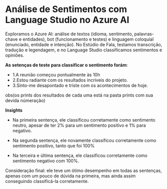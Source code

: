 # **Análise de Sentimentos com Language Studio no Azure AI**
Exploramos o Azure AI: análise de textos (idioma, sentimento, palavras-chave e entidades), bot (funcionamento e testes) e linguagem coloquial (enunciado, entidade e intenção). No Estúdio de Fala, testamos transcrição, tradução e legendagem, e no Language Studio classificamos sentimentos e opiniões.

**As setenças de teste para classificar o sentimento forám**: 
- 1.A reunião começou pontualmente às 10h
- 2.Estou radiante com os resultados incríveis do projeto.
- 3.Sinto-me desapontado e triste com os acontecimentos de hoje.

obs(os prints dos resultados de cada uma está na pasta prints com sua devida númeração)

**Insights**
- Na primeira sentença, ele classificou corretamente como sentimento neutro, apesar de ter 2% para um sentimento positivo e 1% para negativo.

- Na segunda sentença, ele novamente classificou corretamente como sentimento positivo, tanto que foi 100%
    
- Na terceira e última sentença, ele classificou corretamente como sentimento negativo com 100%.
    
Consideração final: ele teve um ótimo desempenho em todas as sentenças, apenas com um pouco de dúvida na primeira, mas ainda assim conseguindo classificá-la corretamente.
